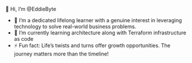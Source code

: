 👋 Hi, I’m @EddieByte
- 👀 I’m a dedicated lifelong learner with a genuine interest in leveraging technology to solve real-world business problems.
- 🌱 I’m currently learning architecture along with Terraform infrastructure as code
- ⚡ Fun fact:  Life’s twists and turns offer growth opportunities. The journey matters more than the timeline! 

<!---
EddieByte/EddieByte is a ✨ special ✨ repository because its `README.md` (this file) appears on your GitHub profile.
You can click the Preview link to take a look at your changes.
--->
